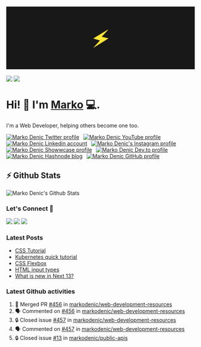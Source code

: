 ![Repository Banner](banner.png)

[![](https://komarev.com/ghpvc/?username=markoDenic&color=blue&label=Profile%20Views)](https://github.com/markoDenic/markoDenic)
[![](https://img.shields.io/github/followers/markoDenic?label=GitHub%20Followers)](https://github.com/markoDenic)

# Hi! 👋 I'm [Marko](https://markodenic.com) 💻.

I'm a Web Developer, helping others become one too.


<!-- Socials -->
<a href="https://twitter.com/denicmarko"><img src="https://cdn.worldvectorlogo.com/logos/twitter-6.svg" title="Twitter" alt="Marko Denic Twitter profile" width="40"/></a>
&ensp;<a href="https://www.youtube.com/channel/UCRgyPAKycnp_kkpny_uZBcQ"><img src="https://cdn.worldvectorlogo.com/logos/youtube-icon.svg" title="YouTube" alt="Marko Denic YouTube profile" width="40"/></a>
&ensp;<a href="https://www.linkedin.com/in/denicmarko/"><img src="https://cdn.worldvectorlogo.com/logos/linkedin-icon-2.svg" title="Linkedin" alt="Marko Denic Linkedin account" width="30"/></a>
&ensp;<a href="https://www.instagram.com/denicmarko_"><img src="https://raw.githubusercontent.com/rahuldkjain/github-profile-readme-generator/master/src/images/icons/Social/instagram.svg" alt="Marko Denic's Instagram profile" width="30" /></a>
&ensp;<a href="https://www.showwcase.com/denicmarko"><img src="https://www.showwcase.com/favicon.png" title="Showwcase" alt="Marko Denic Showwcase profile" width="30"/></a>
&ensp;<a href="https://dev.to/denicmarko"><img src="https://cdn.worldvectorlogo.com/logos/devto.svg" title="DEV" alt="Marko Denic Dev.to profile" width="30"/></a>
&ensp;<a href="https://denic.hashnode.dev/"><img src="https://cdn.hashnode.com/res/hashnode/image/upload/v1611902473383/CDyAuTy75.png" title="Hashnode" alt="Marko Denic Hashnode blog" width="30"/></a>
&ensp;<a href="https://github.com/markodenic"><img src="https://cdn.worldvectorlogo.com/logos/github-icon-1.svg" title="GitHub" alt="Marko Denic GitHub profile" width="30"/></a>
<br>

## ⚡ Github Stats

![Marko Denic's Github Stats](https://github-readme-stats.vercel.app/api?username=markoDenic&theme=dark)

### Let's Connect 🔗

[![](https://img.shields.io/badge/linkedin-%230077B5.svg?&style=for-the-badge&logo=linkedin&logoColor=white0e76a8)](https://www.linkedin.com/in/denicmarko/)
[![](https://img.shields.io/badge/twitter-%230077B5.svg?&style=for-the-badge&logo=twitter&logoColor=white&color=00acee)](https://twitter.com/denicmarko) 
[![](https://img.shields.io/badge/instagram-%230077B5.svg?&style=for-the-badge&logo=instagram&logoColor=white&color=8a3ab9)](https://www.instagram.com/markodenic1/)

### Latest Posts
<!-- BLOG-POST-LIST:START -->
- [CSS Tutorial](https://markodenic.com/css-tutorial/)
- [Kubernetes quick tutorial](https://markodenic.com/kubernetes-quick-tutorial/)
- [CSS Flexbox](https://markodenic.com/css-flexbox/)
- [HTML input types](https://markodenic.com/html-input-types/)
- [What is new in Next 13?](https://markodenic.com/what-is-new-in-next-13/)
<!-- BLOG-POST-LIST:END -->

### Latest Github activities
<!--START_SECTION:activity-->
1. 🎉 Merged PR [#456](https://github.com/markodenic/web-development-resources/pull/456) in [markodenic/web-development-resources](https://github.com/markodenic/web-development-resources)
2. 🗣 Commented on [#456](https://github.com/markodenic/web-development-resources/issues/456) in [markodenic/web-development-resources](https://github.com/markodenic/web-development-resources)
3. 🔒 Closed issue [#457](https://github.com/markodenic/web-development-resources/issues/457) in [markodenic/web-development-resources](https://github.com/markodenic/web-development-resources)
4. 🗣 Commented on [#457](https://github.com/markodenic/web-development-resources/issues/457) in [markodenic/web-development-resources](https://github.com/markodenic/web-development-resources)
5. 🔒 Closed issue [#13](https://github.com/markodenic/public-apis/issues/13) in [markodenic/public-apis](https://github.com/markodenic/public-apis)
<!--END_SECTION:activity-->

